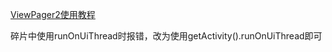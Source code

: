 
[ViewPager2使用教程](https://shanya.world/archives/67543f41.html)

碎片中使用runOnUiThread时报错，改为使用getActivity().runOnUiThread即可
